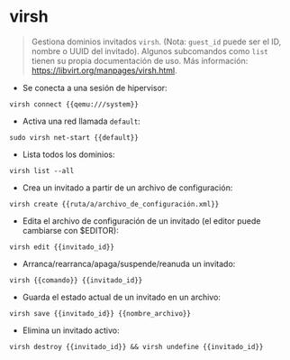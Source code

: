 # virsh

> Gestiona dominios invitados `virsh`. (Nota: `guest_id` puede ser el ID, nombre o UUID del invitado).
> Algunos subcomandos como `list` tienen su propia documentación de uso.
> Más información: <https://libvirt.org/manpages/virsh.html>.

- Se conecta a una sesión de hipervisor:

`virsh connect {{qemu:///system}}`

- Activa una red llamada `default`:

`sudo virsh net-start {{default}}`

- Lista todos los dominios:

`virsh list --all`

- Crea un invitado a partir de un archivo de configuración:

`virsh create {{ruta/a/archivo_de_configuración.xml}}`

- Edita el archivo de configuración de un invitado (el editor puede cambiarse con $EDITOR):

`virsh edit {{invitado_id}}`

- Arranca/rearranca/apaga/suspende/reanuda un invitado:

`virsh {{comando}} {{invitado_id}}`

- Guarda el estado actual de un invitado en un archivo:

`virsh save {{invitado_id}} {{nombre_archivo}}`

- Elimina un invitado activo:

`virsh destroy {{invitado_id}} && virsh undefine {{invitado_id}}`
